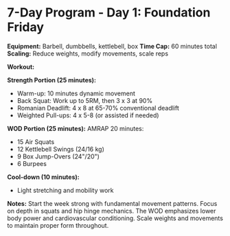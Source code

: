 # 7-Day Program - Day 1: Foundation Friday

**Equipment:** Barbell, dumbbells, kettlebell, box
**Time Cap:** 60 minutes total
**Scaling:** Reduce weights, modify movements, scale reps

**Workout:**

**Strength Portion (25 minutes):**
- Warm-up: 10 minutes dynamic movement
- Back Squat: Work up to 5RM, then 3 x 3 at 90%
- Romanian Deadlift: 4 x 8 at 65-70% conventional deadlift
- Weighted Pull-ups: 4 x 5-8 (or assisted if needed)

**WOD Portion (25 minutes):**
AMRAP 20 minutes:
- 15 Air Squats
- 12 Kettlebell Swings (24/16 kg)
- 9 Box Jump-Overs (24"/20")
- 6 Burpees

**Cool-down (10 minutes):**
- Light stretching and mobility work

**Notes:** 
Start the week strong with fundamental movement patterns. Focus on depth in squats and hip hinge mechanics. The WOD emphasizes lower body power and cardiovascular conditioning. Scale weights and movements to maintain proper form throughout.